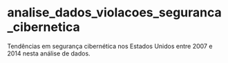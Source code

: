 # analise_dados_violacoes_seguranca_cibernetica
Tendências em segurança cibernética nos Estados Unidos entre 2007 e 2014 nesta análise de dados.
